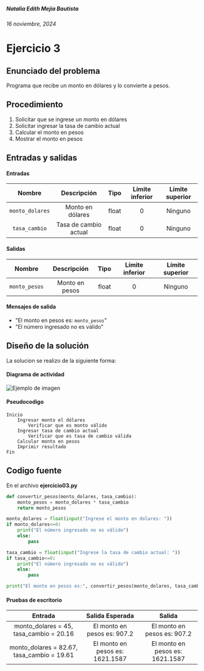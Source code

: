 ##### Natalia Edith Mejía Bautista 
###### 16 noviembre, 2024

# Ejercicio 3

## Enunciado del problema
Programa que recibe un monto en dólares y lo convierte a pesos.

## Procedimiento 
1. Solicitar que se ingrese un monto en dólares
2. Solicitar ingresar la tasa de cambio actual
3. Calcular el monto en pesos
4. Mostrar el monto en pesos


## Entradas y salidas
#### Entradas
| Nombre  | Descripción  | Tipo | Límite inferior | Límite superior |
|:-------------:|:---------------:| :-------------:|:---------:|:---------:|
| `monto_dolares` | Monto en dólares | float | 0 | Ninguno |
| `tasa_cambio` | Tasa de cambio actual | float | 0 | Ninguno |

#### Salidas
| Nombre  | Descripción  | Tipo | Límite inferior | Límite superior |
|:-------------:|:---------------:| :-------------:|:---------:|:---------:|
| `monto_pesos` | Monto en pesos | float | 0 | Ninguno |

#### Mensajes de salida
- "El monto en pesos es: `monto_pesos`"
- "El número ingresado no es válido"

## Diseño de la solución 
La solucion se realizo de la siguiente forma:
#### Diagrama de actividad
![Ejemplo de imagen](https://ejemplo.com/imagen.png)


#### Pseudocodigo
```plaintext
Inicio
    Ingresar monto el dólares
        Verificar que es monto válido
    Ingresar tasa de cambio actual
        Verificar que es tasa de cambio válida
    Calcular monto en pesos 
    Imprimir resultado
Fin
```

## Codigo fuente
En el archivo **ejercicio03.py**
```python
def convertir_pesos(monto_dolares, tasa_cambio):
    monto_pesos = monto_dolares * tasa_cambio
    return monto_pesos

monto_dolares = float(input("Ingrese el monto en dolares: "))
if monto_dolares<=0:
    print("El número ingresado no es válido")
    else:
        pass

tasa_cambio = float(input("Ingrese la tasa de cambio actual: "))
if tasa_cambio<=0:
    print("El número ingresado no es válido")
    else:
        pass

print("El monto en pesos es:", convertir_pesos(monto_dolares, tasa_cambio))
```

#### Pruebas de escritorio
| Entrada | Salida Esperada | Salida |
|:-------------:|:---------------:| :-------------:|
| monto_dolares = 45, tasa_cambio = 20.16 | El monto en pesos es: 907.2| El monto en pesos es: 907.2 |
| monto_dolares = 82.67, tasa_cambio = 19.61 | El monto en pesos es: 1621.1587 | El monto en pesos es: 1621.1587 |